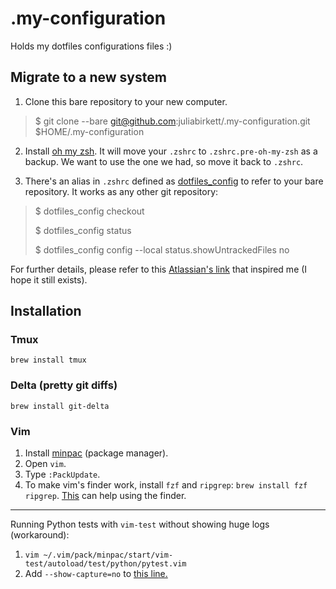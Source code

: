 # .my-configuration
Holds my dotfiles configurations files :)

## Migrate to a new system

1. Clone this bare repository to your new computer.
> $ git clone --bare git@github.com:juliabirkett/.my-configuration.git $HOME/.my-configuration

2. Install [oh my zsh](https://ohmyz.sh/#install). It will move your `.zshrc` to `.zshrc.pre-oh-my-zsh` as a backup. We want to use the one we had, so move it back to `.zshrc`.
 
3. There's an alias in `.zshrc` defined as [dotfiles_config](https://github.com/juliabirkett/.my-configuration/blob/master/.zshrc#L97) to refer to your bare repository. It works as any other git repository:

> $ dotfiles_config checkout
> 
> $ dotfiles_config status
> 
> $ dotfiles_config config --local status.showUntrackedFiles no

For further details, please refer to this [Atlassian's link](https://www.atlassian.com/git/tutorials/dotfiles) that inspired me (I hope it still exists).

## Installation

### Tmux
`brew install tmux`

### Delta (pretty git diffs)
`brew install git-delta` 

### Vim
1. Install [minpac](https://github.com/k-takata/minpac) (package manager).
2. Open `vim`.
3. Type `:PackUpdate`.
4. To make vim's finder work, install `fzf` and `ripgrep`: `brew install fzf ripgrep`. [This](https://dev.to/iggredible/how-to-search-faster-in-vim-with-fzf-vim-36ko) can help using the finder.

---

Running Python tests with `vim-test` without showing huge logs (workaround):
1. `vim ~/.vim/pack/minpac/start/vim-test/autoload/test/python/pytest.vim`
2. Add `--show-capture=no` to [this line.](https://github.com/vim-test/vim-test/blob/master/autoload/test/python/pytest.vim#L52)
